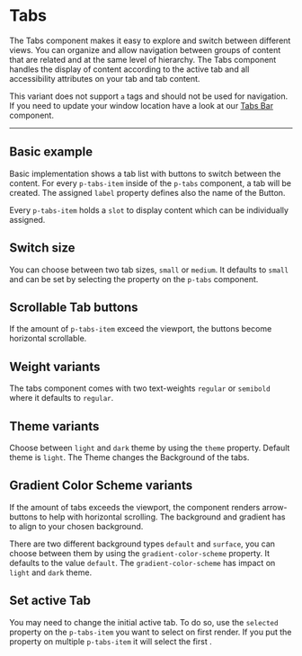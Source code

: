 # Tabs

The Tabs component makes it easy to explore and switch between different views. You can organize and allow navigation
between groups of content that are related and at the same level of hierarchy. The Tabs component handles the display of content
according to the active tab and all accessibility attributes on your tab and tab content.

This variant does not support `a` tags and should not be used for navigation. 
If you need to update your window location have a look at our [Tabs Bar](#/components/tabs-bar#code) component.

---

## Basic example

Basic implementation shows a tab list with buttons to switch between the content. For every `p-tabs-item` inside of the `p-tabs` component, a tab
will be created. The assigned `label` property defines also the name of the Button.

Every `p-tabs-item` holds a `slot` to display content which can be individually assigned. 

<Playground>
  <template>
    <p-tabs>
      <p-tabs-item label="Item One">Tab Content One</p-tabs-item>
      <p-tabs-item label="Item Two">Tab Content Two</p-tabs-item>
      <p-tabs-item label="Item Three">Tab Content Three</p-tabs-item>
    </p-tabs>
  </template>
</Playground>

## Switch size

You can choose between two tab sizes, `small` or `medium`. It defaults to `small` and can be set by selecting the property on the `p-tabs` component.

<Playground>
  <template #configurator>
    <select v-model="size">
      <option disabled>Select size</option>
      <option selected value="small">Small</option>
      <option value="medium">Medium</option>
    </select>
  </template>
  <template>
    <p-tabs :size="size">
      <p-tabs-item label="Item One">Tab Content One</p-tabs-item>
      <p-tabs-item label="Item Two">Tab Content Two</p-tabs-item>
      <p-tabs-item label="Item Three">Tab Content Three</p-tabs-item>
    </p-tabs>
  </template>
</Playground>

## Scrollable Tab buttons

If the amount of `p-tabs-item` exceed the viewport, the buttons become horizontal scrollable.

<Playground>
  <template>
    <p-tabs>
      <p-tabs-item label="Item One">Tab Content One</p-tabs-item>
      <p-tabs-item label="Item Two">Tab Content Two</p-tabs-item>
      <p-tabs-item label="Item Three">Tab Content Three</p-tabs-item>
      <p-tabs-item label="Item Four">Tab Content Four</p-tabs-item>
      <p-tabs-item label="Item Five">Tab Content Five</p-tabs-item>
      <p-tabs-item label="Long Label Six">Tab Content Long Label Six</p-tabs-item>
      <p-tabs-item label="Item Seven">Tab Content Seven</p-tabs-item>
      <p-tabs-item label="Item Eight">Tab Content Eight</p-tabs-item>
      <p-tabs-item label="Item Nine">Tab Content Nine</p-tabs-item>
    </p-tabs>
  </template>
</Playground>

## Weight variants

The tabs component comes with two text-weights `regular` or `semibold` where it defaults to `regular`.

<Playground>
  <template #configurator>
    <select v-model="weight">
      <option disabled>Select weight</option>
      <option selected value="regular">Regular</option>
      <option value="semibold">SemiBold</option>
    </select>
  </template>
  <template>
    <p-tabs :weight="weight">
      <p-tabs-item label="Item One">Tab Content One</p-tabs-item>
      <p-tabs-item label="Item Two">Tab Content Two</p-tabs-item>
      <p-tabs-item label="Item Three">Tab Content Three</p-tabs-item>
    </p-tabs>
  </template>
</Playground>

## Theme variants

Choose between `light` and `dark` theme by using the `theme` property. Default theme is `light`.
The Theme changes the Background of the tabs.

<Playground :themeable="true">
  <template v-slot="{theme}">
    <p-tabs :theme="theme">
      <p-tabs-item label="Item One" v-bind:style="[theme === 'dark' ? {color: 'white'} : {color: 'black'}]">Tab Content One</p-tabs-item>
      <p-tabs-item label="Item Two" v-bind:style="[theme === 'dark' ? {color: 'white'} : {color: 'black'}]">Tab Content Two</p-tabs-item>
      <p-tabs-item label="Item Three" v-bind:style="[theme === 'dark' ? {color: 'white'} : {color: 'black'}]">Tab Content Three</p-tabs-item>
    </p-tabs>
  </template>
</Playground>

## Gradient Color Scheme variants

If the amount of tabs exceeds the viewport, the component renders arrow-buttons to help with horizontal scrolling.
The background and gradient has to align to your chosen background.

There are two different background types `default` and `surface`, you can choose between them by using the `gradient-color-scheme` property. It defaults to the value `default`.
The `gradient-color-scheme` has impact on `light` and `dark` theme.

<Playground :themeable="true">
  <template #configurator>
    <select v-model="gradientColorScheme">
      <option disabled>Select gradient-color-scheme</option>
      <option selected value="default">Default</option>
      <option value="surface">Surface</option>
    </select>
  </template>
  <template v-slot="{theme}">
    <p-tabs :theme="theme" :gradient-color-scheme="gradientColorScheme">
      <p-tabs-item label="Item One" v-bind:style="[theme === 'dark' ? {color: 'white'} : {color: 'black'}]">Tab Content One</p-tabs-item>
      <p-tabs-item label="Item Two" v-bind:style="[theme === 'dark' ? {color: 'white'} : {color: 'black'}]">Tab Content Two</p-tabs-item>
      <p-tabs-item label="Item Three" v-bind:style="[theme === 'dark' ? {color: 'white'} : {color: 'black'}]">Tab Content Three</p-tabs-item>
      <p-tabs-item label="Item Four" v-bind:style="[theme === 'dark' ? {color: 'white'} : {color: 'black'}]">Tab Content Four</p-tabs-item>
      <p-tabs-item label="Item Five" v-bind:style="[theme === 'dark' ? {color: 'white'} : {color: 'black'}]">Tab Content Five</p-tabs-item>
      <p-tabs-item label="Long Label Six" v-bind:style="[theme === 'dark' ? {color: 'white'} : {color: 'black'}]">Tab Content Long Label Six</p-tabs-item>
      <p-tabs-item label="Item Seven" v-bind:style="[theme === 'dark' ? {color: 'white'} : {color: 'black'}]">Tab Content Seven</p-tabs-item>
      <p-tabs-item label="Item Eight" v-bind:style="[theme === 'dark' ? {color: 'white'} : {color: 'black'}]">Tab Content Eight</p-tabs-item>
      <p-tabs-item label="Item Nine" v-bind:style="[theme === 'dark' ? {color: 'white'} : {color: 'black'}]">Tab Content Nine</p-tabs-item>
    </p-tabs>
  </template>
</Playground>

## Set active Tab

You may need to change the initial active tab. To do so, use the `selected` property on the `p-tabs-item` you want to select on first render. 
If you put the property on multiple `p-tabs-item` it will select the first .

<Playground>
  <template>
     <p-tabs>
       <p-tabs-item label="Item One">Tab Content One</p-tabs-item>
       <p-tabs-item label="Item Two" selected>Tab Content Two</p-tabs-item>
       <p-tabs-item label="Item Three">Tab Content Three</p-tabs-item>
     </p-tabs>
  </template>
</Playground>

<script lang="ts">
  import Vue from 'vue';
  import Component from 'vue-class-component';
  
  @Component
  export default class PlaygroundTabs extends Vue {
    public theme: string = 'light';
    public weight: string = 'regular';
    public size: string = 'small';
    public gradientColorScheme: string = 'default';
  }
</script>